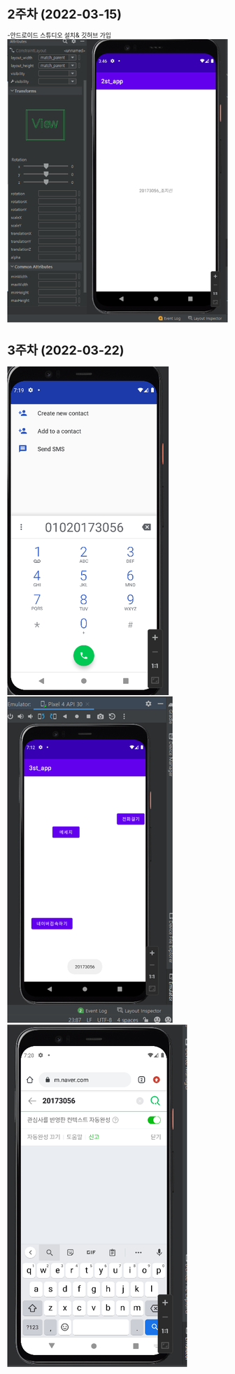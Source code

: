 # 2주차 (2022-03-15)
-안드로이드 스튜디오 설치& 깃허브 가입
<img width="" height="" src="./pic/2st.PNG"></img>

# 3주차 (2022-03-22)

<img width="" height="" src="./pic/3주차 전화걸기.PNG"></img>
<img width="" height="" src="./pic/3주차 메시지.PNG"></img>
<img width="" height="" src="./pic/3주차 네이버.PNG"></img>
